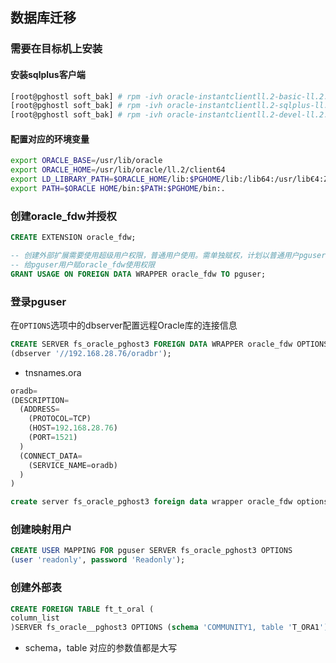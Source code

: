 ## 数据库迁移
### 需要在目标机上安装
#### 安装sqlplus客户端
```bash
[root@pghostl soft_bak] # rpm -ivh oracle-instantclientll.2-basic-ll.2.0.1.0-1.x86_64.rpm
[root@pghostl soft_bak] # rpm -ivh oracle-instantclientll.2-sqlplus-ll.2.0.1.0-1.x86_64.rpm
[root@pghostl soft_bak] # rpm -ivh oracle-instantclientll.2-devel-ll.2.0.1.0-1.x86_64.rpm
```

#### 配置对应的环境变量
```bash
export ORACLE_BASE=/usr/lib/oracle
export ORACLE_HOME=/usr/lib/oracle/ll.2/client64
export LD_LIBRARY_PATH=$ORACLE_HOME/lib:$PGHOME/lib:/lib64:/usr/lib€4:Zusr/local/lib64:/lib:/usr/lib:/usr/local/lib
export PATH=$ORACLE HOME/bin:$PATH:$PGHOME/bin:.
```




### 创建oracle_fdw并授权
```sql 
CREATE EXTENSION oracle_fdw;

-- 创建外部扩展需要使用超级用户权限，普通用户使用。需单独赋权，计划以普通用户pguser使用oracle_fdw外部扩展，
-- 给pguser用户赋oracle_fdw使用权限
GRANT USAGE ON FOREIGN DATA WRAPPER oracle_fdw TO pguser;
```

### 登录pguser
在`OPTIONS`选项中的dbserver配置远程Oracle库的连接信息

```sql
CREATE SERVER fs_oracle_pghost3 FOREIGN DATA WRAPPER oracle_fdw OPTIONS
(dbserver '//192.168.28.76/oradbr');
```
- tnsnames.ora
```sql
oradb=
(DESCRIPTION=
  (ADDRESS=
    (PROTOCOL=TCP)
    (HOST=192.168.28.76)
    (PORT=1521)
  )
  (CONNECT_DATA=
    (SERVICE_NAME=oradb)
  )
)
```

```sql
create server fs_oracle_pghost3 foreign data wrapper oracle_fdw options (dbserver 'oradb');
```

### 创建映射用户
```sql
CREATE USER MAPPING FOR pguser SERVER fs_oracle_pghost3 OPTIONS
(user 'readonly', password 'Readonly');
```

### 创建外部表
```sql
CREATE FOREIGN TABLE ft_t_oral (
column_list
)SERVER fs_oracle__pghost3 OPTIONS (schema 'COMMUNITY1, table 'T_ORA1');
```
- schema，table 对应的参数值都是大写





